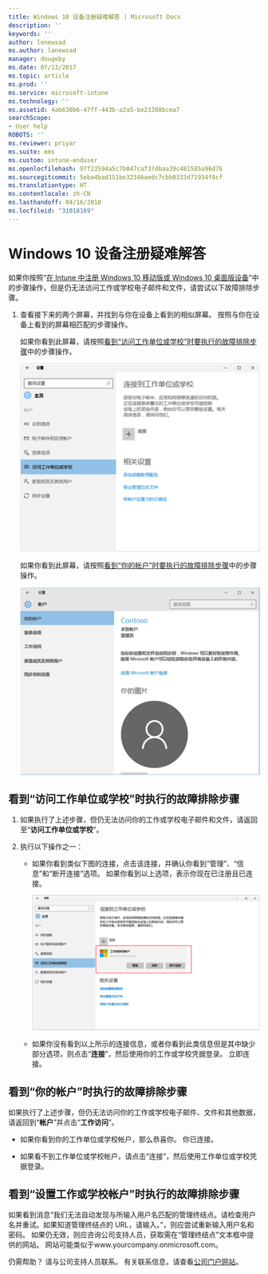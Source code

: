 ```yaml
---
title: Windows 10 设备注册疑难解答 | Microsoft Docs
description: ''
keywords: ''
author: lenewsad
ms.author: lanewsad
manager: dougeby
ms.date: 07/13/2017
ms.topic: article
ms.prod: ''
ms.service: microsoft-intune
ms.technology: ''
ms.assetid: 4ab630b6-47ff-443b-a2a5-be23388bcea7
searchScope:
- User help
ROBOTS: ''
ms.reviewer: priyar
ms.suite: ems
ms.custom: intune-enduser
ms.openlocfilehash: 97f23594a5c7b047caf37dbaa39c481585a96d76
ms.sourcegitcommit: 5eba4bad151be32346aedc7cbb0333d71934f8cf
ms.translationtype: HT
ms.contentlocale: zh-CN
ms.lasthandoff: 04/16/2018
ms.locfileid: "31018169"
---
```

# <a name="troubleshoot-your-windows-10-device-enrollment"></a>Windows 10 设备注册疑难解答
如果你按照“[在 Intune 中注册 Windows 10 移动版或 Windows 10 桌面版设备](enroll-your-w10-phone-or-w10-pc-windows.md)”中的步骤操作，但是仍无法访问工作或学校电子邮件和文件，请尝试以下故障排除步骤。

1.  查看接下来的两个屏幕，并找到与你在设备上看到的相似屏幕。 按照与你在设备上看到的屏幕相匹配的步骤操作。

    如果你看到此屏幕，请按照[看到“访问工作单位或学校”时要执行的故障排除步骤](#troubleshooting-steps-to-follow-if-you-see-access-work-or-school)中的步骤操作。

    ![settings-accounts-access-work-or-school](./media/w10-enroll-rs1-connect-to-work-or-school.png)

    如果你看到此屏幕，请按照[看到“你的帐户”时要执行的故障排除步骤](#troubleshooting-steps-to-follow-if-you-see-your-account)中的步骤操作。

    ![settings-accounts-your-account](./media/W10-enroll-2-accounts-your-account.png)

## <a name="troubleshooting-steps-to-follow-if-you-see-access-work-or-school"></a>看到“访问工作单位或学校”时执行的故障排除步骤

1. 如果执行了上述步骤，但仍无法访问你的工作或学校电子邮件和文件，请返回至“**访问工作单位或学校**”。

2. 执行以下操作之一：

   - 如果你看到类似下图的连接，点击该连接，并确认你看到“管理”、“信息”和“断开连接”选项。 如果你看到以上选项，表示你现在已注册且已连接。

     ![validate-successful-enrollment](./media/w10-enroll-rs1-validate-successful-enrollment.png)

   - 如果你没有看到以上所示的连接信息，或者你看到此类信息但是其中缺少部分选项，则点击“**连接**”，然后使用你的工作或学校凭据登录。 立即连接。

## <a name="troubleshooting-steps-to-follow-if-you-see-your-account"></a>看到“你的帐户”时执行的故障排除步骤

如果执行了上述步骤，但仍无法访问你的工作或学校电子邮件、文件和其他数据，请返回到“**帐户**”并点击“**工作访问**”。

- 如果你看到你的工作单位或学校帐户，那么恭喜你。 你已连接。

- 如果看不到工作单位或学校帐户，请点击“连接”，然后使用工作单位或学校凭据登录。

## <a name="troubleshooting-steps-to-follow-if-you-see-set-up-a-work-or-school-account"></a>看到“设置工作或学校帐户”时执行的故障排除步骤

如果看到消息“我们无法自动发现与所输入用户名匹配的管理终结点。请检查用户名并重试。如果知道管理终结点的 URL，请输入。”，则应尝试重新输入用户名和密码</strong>。 如果仍无效，则应咨询公司支持人员，获取需在“管理终结点”文本框中提供的网站。 网站可能类似于www.yourcompany.onmicrosoft.com。

仍需帮助？ 请与公司支持人员联系。 有关联系信息，请查看[公司门户网站](https://portal.manage.microsoft.com#HelpDeskDialog)。
